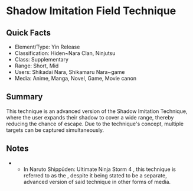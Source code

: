 # Shadow Imitation Field Technique

## Quick Facts
- Element/Type: Yin Release
- Classification: Hiden~Nara Clan, Ninjutsu
- Class: Supplementary
- Range: Short, Mid
- Users: Shikadai Nara, Shikamaru Nara~game
- Media: Anime, Manga, Novel, Game, Movie canon

## Summary
This technique is an advanced version of the Shadow Imitation Technique, where the user expands their shadow to cover a wide range, thereby reducing the chance of escape. Due to the technique's concept, multiple targets can be captured simultaneously.

## Notes
- * In Naruto Shippūden: Ultimate Ninja Storm 4 , this technique is referred to as the , despite it being stated to be a separate, advanced version of said technique in other forms of media.
